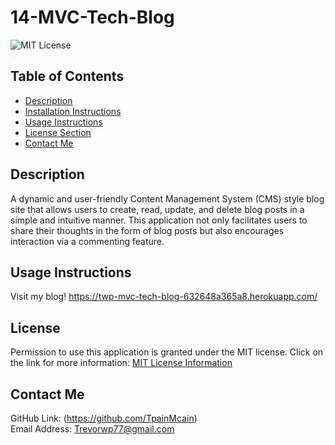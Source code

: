 # 14-MVC-Tech-Blog
![MIT License](https://img.shields.io/badge/license-MIT-important)

## Table of Contents
  - [Description](#description)
  - [Installation Instructions](#installation-instructions)
  - [Usage Instructions](#usage-instructions)
  - [License Section](#license)
  - [Contact Me](#contact-me)
  
## Description
A dynamic and user-friendly Content Management System (CMS) style blog site that allows users to create, read, update, and delete blog posts in a simple and intuitive manner. This application not only facilitates users to share their thoughts in the form of blog posts but also encourages interaction via a commenting feature.

## Usage Instructions
Visit my blog! https://twp-mvc-tech-blog-632648a365a8.herokuapp.com/

## License
Permission to use this application is granted under the MIT license.
Click on the link for more information: [MIT License Information](https://opensource.org/licenses/MIT)

## Contact Me
GitHub Link: (https://github.com/TpainMcain)<br>
Email Address: <Trevorwp77@gmail.com>
